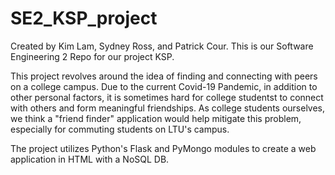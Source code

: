 # SE2_KSP_project
Created by Kim Lam, Sydney Ross, and Рatrick Сour. This is our Software Engineering 2 Repo for our project KSP. 

This project revolves around the idea of finding and connecting with peers on a college campus. Due to the current Covid-19 Pandemic, in addition to other personal factors, it is sometimes hard for college studentst to connect with others and form meaningful friendships. As college students ourselves, we think a "friend finder" application would help mitigate this problem, especially for commuting students on LTU's campus. 

The project utilizes Python's Flask and PyMongo modules to create a web application in HTML with a NoSQL DB.
